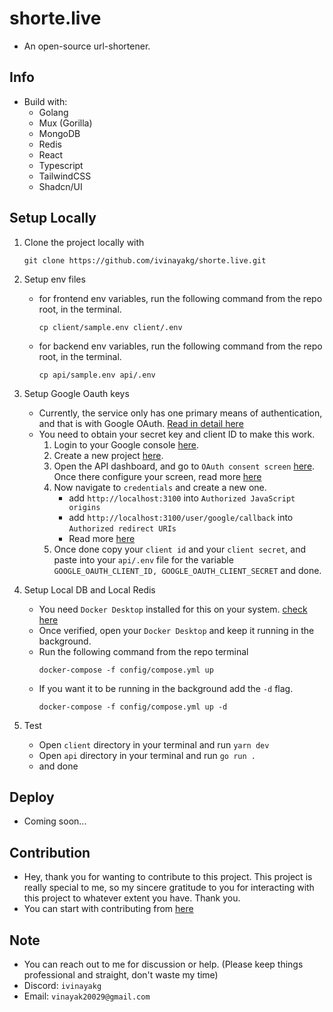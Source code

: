 # shorte.live

- An open-source url-shortener.

## Info

- Build with:
  - Golang
  - Mux (Gorilla)
  - MongoDB
  - Redis
  - React
  - Typescript
  - TailwindCSS
  - Shadcn/UI

## Setup Locally

1. Clone the project locally with
   ```
   git clone https://github.com/ivinayakg/shorte.live.git
   ```
2. Setup env files
   - for frontend env variables, run the following command from the repo root, in the terminal.
     ```
     cp client/sample.env client/.env
     ```
   - for backend env variables, run the following command from the repo root, in the terminal.
     ```
     cp api/sample.env api/.env
     ```
3. Setup Google Oauth keys

   - Currently, the service only has one primary means of authentication, and that is with Google OAuth. [Read in detail here](https://developers.google.com/identity/protocols/oauth2)
   - You need to obtain your secret key and client ID to make this work.
     1. Login to your Google console [here](https://console.cloud.google.com).
     2. Create a new project [here](https://console.cloud.google.com/projectcreate).
     3. Open the API dashboard, and go to `OAuth consent screen` [here](https://console.cloud.google.com/apis/credentials/consent). Once there configure your screen, read more [here](https://developers.google.com/workspace/guides/configure-oauth-consent)
     4. Now navigate to `credentials` and create a new one.
        - add `http://localhost:3100` into `Authorized JavaScript origins`
        - add `http://localhost:3100/user/google/callback` into `Authorized redirect URIs`
        - Read more [here](https://developers.google.com/identity/protocols/oauth2/web-server#creatingcred)
     5. Once done copy your `client id` and your `client secret`, and paste into your `api/.env` file for the variable `GOOGLE_OAUTH_CLIENT_ID, GOOGLE_OAUTH_CLIENT_SECRET` and done.

4. Setup Local DB and Local Redis

   - You need `Docker Desktop` installed for this on your system. [check here](https://docs.docker.com/desktop/)
   - Once verified, open your `Docker Desktop` and keep it running in the background.
   - Run the following command from the repo terminal
     ```
     docker-compose -f config/compose.yml up
     ```
   - If you want it to be running in the background add the `-d` flag.
     ```
     docker-compose -f config/compose.yml up -d
     ```

5. Test
   - Open `client` directory in your terminal and run `yarn dev`
   - Open `api` directory in your terminal and run `go run .`
   - and done

## Deploy

- Coming soon...

## Contribution

- Hey, thank you for wanting to contribute to this project. This project is really special to me, so my sincere gratitude to you for interacting with this project to whatever extent you have. Thank you.
- You can start with contributing from [here](https://github.com/ivinayakg/shorte.live/blob/v2/contributing.md)

## Note

- You can reach out to me for discussion or help. (Please keep things professional and straight, don't waste my time)
- Discord: `ivinayakg`
- Email: `vinayak20029@gmail.com`
